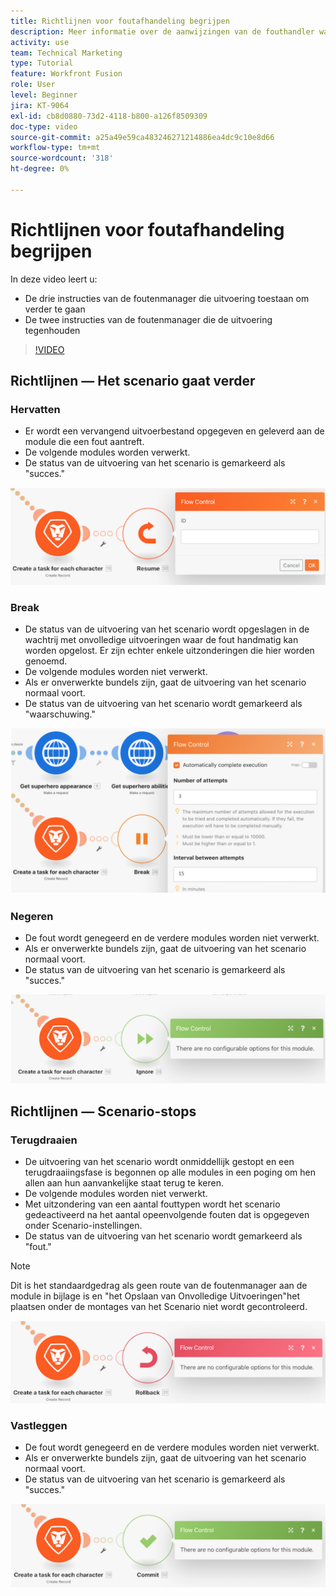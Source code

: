 ```yaml
---
title: Richtlijnen voor foutafhandeling begrijpen
description: Meer informatie over de aanwijzingen van de fouthandler waarmee uitvoering kan worden voortgezet en over de instructies die de uitvoering stoppen, kunt u in [!DNL Adobe Workfront Fusion].
activity: use
team: Technical Marketing
type: Tutorial
feature: Workfront Fusion
role: User
level: Beginner
jira: KT-9064
exl-id: cb8d0880-73d2-4118-b800-a126f8509309
doc-type: video
source-git-commit: a25a49e59ca483246271214886ea4dc9c10e8d66
workflow-type: tm+mt
source-wordcount: '318'
ht-degree: 0%

---
```


# Richtlijnen voor foutafhandeling begrijpen

In deze video leert u:

* De drie instructies van de foutenmanager die uitvoering toestaan om verder te gaan
* De twee instructies van de foutenmanager die de uitvoering tegenhouden

>[!VIDEO](https://video.tv.adobe.com/v/335305/?quality=12&learn=on)

## Richtlijnen — Het scenario gaat verder

### Hervatten

* Er wordt een vervangend uitvoerbestand opgegeven en geleverd aan de module die een fout aantreft.
* De volgende modules worden verwerkt.
* De status van de uitvoering van het scenario is gemarkeerd als &quot;succes.&quot;

![Een afbeelding van een instructie Hervatten](assets/troubleshooting-and-error-handling-2.png)

### Break

* De status van de uitvoering van het scenario wordt opgeslagen in de wachtrij met onvolledige uitvoeringen waar de fout handmatig kan worden opgelost. Er zijn echter enkele uitzonderingen die hier worden genoemd.
* De volgende modules worden niet verwerkt.
* Als er onverwerkte bundels zijn, gaat de uitvoering van het scenario normaal voort.
* De status van de uitvoering van het scenario wordt gemarkeerd als &quot;waarschuwing.&quot;

![Afbeelding van een instructie Break](assets/troubleshooting-and-error-handling-3.png)

### Negeren

* De fout wordt genegeerd en de verdere modules worden niet verwerkt.
* Als er onverwerkte bundels zijn, gaat de uitvoering van het scenario normaal voort.
* De status van de uitvoering van het scenario is gemarkeerd als &quot;succes.&quot;

![Een afbeelding van een instructie Negeren](assets/troubleshooting-and-error-handling-4.png)

## Richtlijnen — Scenario-stops

### Terugdraaien

* De uitvoering van het scenario wordt onmiddellijk gestopt en een terugdraaiingsfase is begonnen op alle modules in een poging om hen allen aan hun aanvankelijke staat terug te keren.
* De volgende modules worden niet verwerkt.
* Met uitzondering van een aantal fouttypen wordt het scenario gedeactiveerd na het aantal opeenvolgende fouten dat is opgegeven onder Scenario-instellingen.
* De status van de uitvoering van het scenario wordt gemarkeerd als &quot;fout.&quot;

>[!NOTE]
>
>Dit is het standaardgedrag als geen route van de foutenmanager aan de module in bijlage is en &quot;het Opslaan van Onvolledige Uitvoeringen&quot;het plaatsen onder de montages van het Scenario niet wordt gecontroleerd.

![Een afbeelding van een instructie Terugdraaien](assets/troubleshooting-and-error-handling-5.png)

### Vastleggen

* De fout wordt genegeerd en de verdere modules worden niet verwerkt.
* Als er onverwerkte bundels zijn, gaat de uitvoering van het scenario normaal voort.
* De status van de uitvoering van het scenario is gemarkeerd als &quot;succes.&quot;

![Afbeelding van een instructie Vastleggen](assets/troubleshooting-and-error-handling-6.png)
